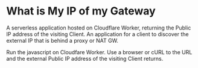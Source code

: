 # What is My IP of my Gateway
A serverless application hosted on Cloudflare Worker, returning the Public IP address of the visiting Client. An application for a client to discover the external IP that is behind a proxy or NAT GW.

Run the javascript on Cloudfare Worker. Use a browser or cURL to the URL and the external Public IP address of the visiting Client returns.

